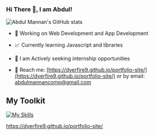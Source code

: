 ### Hi There 👋, I am Abdul!
![Abdul Mannan's GitHub stats](https://github-readme-stats.vercel.app/api?username=dyerfire9&show_icons=true&theme=radical)

- 💼 Working on Web Development and App Development

- 📈 Currently learning Javascript and libraries

- 👯 I am Actively seeking internship opportunities

- 💬 Reach me: [https://dyerfire9.github.io/portfolio-site/](https://dyerfire9.github.io/portfolio-site/) or by email: abdulmannancomp@gmail.com


## My Toolkit
[![My Skills](https://skillicons.dev/icons?i=py,java,js,react,vue,html,css,r,mongodb,postgres,git,github,atom,vscode,idea)](https://skillicons.dev)



https://dyerfire9.github.io/portfolio-site/
